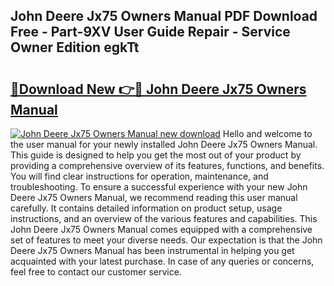 ## John Deere Jx75 Owners Manual PDF Download Free - Part-9XV User Guide Repair - Service Owner Edition egkTt

# <h2><a href="http://bc89588.oget.top/?id=John+Deere+Jx75+Owners+Manual">🔗Download New 👉🔴 John Deere Jx75 Owners Manual</a></h2>

[![John Deere Jx75 Owners Manual new download](https://i.imgur.com/5g1atiW.png)](http://bc89588.oget.top/?id=John+Deere+Jx75+Owners+Manual)
Hello and welcome to the user manual for your newly installed John Deere Jx75 Owners Manual. This guide is designed to help you get the most out of your product by providing a comprehensive overview of its features, functions, and benefits. You will find clear instructions for operation, maintenance, and troubleshooting. To ensure a successful experience with your new John Deere Jx75 Owners Manual, we recommend reading this user manual carefully. It contains detailed information on product setup, usage instructions, and an overview of the various features and capabilities. This John Deere Jx75 Owners Manual comes equipped with a comprehensive set of features to meet your diverse needs. Our expectation is that the John Deere Jx75 Owners Manual has been instrumental in helping you get acquainted with your latest purchase. In case of any queries or concerns, feel free to contact our customer service.
